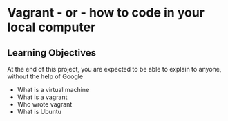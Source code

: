 # Vagrant - or - how to code in your local computer

## Learning Objectives
At the end of this project, you are expected to be able to explain to anyone, without the help of Google

* What is a virtual machine
* What is a vagrant
* Who wrote vagrant
* What is Ubuntu

